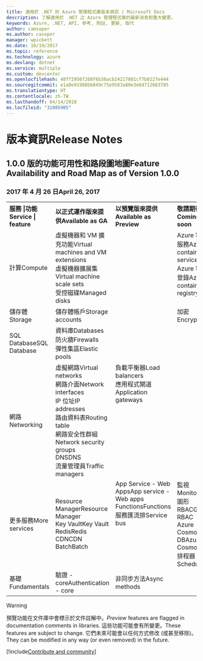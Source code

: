 ```yaml
---
title: 適用於 .NET 的 Azure 管理程式庫版本資訊 | Microsoft Docs
description: 了解適用於 .NET 之 Azure 管理程式庫的最新消息和重大變更。
keywords: Azure, .NET, API, 參考, 附註, 更新, 取代
author: camsoper
ms.author: casoper
manager: wpickett
ms.date: 10/19/2017
ms.topic: reference
ms.technology: azure
ms.devlang: dotnet
ms.service: multiple
ms.custom: devcenter
ms.openlocfilehash: 48ff29507268f6b38acb24217801cf7b0227e444
ms.sourcegitcommit: e1a0e91988bb849c75e9583a80e3e6d712083785
ms.translationtype: HT
ms.contentlocale: zh-TW
ms.lasthandoff: 04/14/2018
ms.locfileid: "31005905"
---
```

# <a name="release-notes"></a><span data-ttu-id="a624d-104">版本資訊</span><span class="sxs-lookup"><span data-stu-id="a624d-104">Release Notes</span></span> 

## <a name="feature-availability-and-road-map-as-of-version-100"></a><span data-ttu-id="a624d-105">1.0.0 版的功能可用性和路段圖地圖</span><span class="sxs-lookup"><span data-stu-id="a624d-105">Feature Availability and Road Map as of Version 1.0.0</span></span> ##
### <a name="april-26-2017"></a><span data-ttu-id="a624d-106">2017 年 4 月 26 日</span><span class="sxs-lookup"><span data-stu-id="a624d-106">April 26, 2017</span></span>

<table>
  <tr>
    <th align="left"><span data-ttu-id="a624d-107">服務 |功能</span><span class="sxs-lookup"><span data-stu-id="a624d-107">Service | feature</span></span></th>
    <th align="left"><span data-ttu-id="a624d-108">以正式運作版來提供</span><span class="sxs-lookup"><span data-stu-id="a624d-108">Available as GA</span></span></th>
    <th align="left"><span data-ttu-id="a624d-109">以預覽版來提供</span><span class="sxs-lookup"><span data-stu-id="a624d-109">Available as Preview</span></span></th>
    <th align="left"><span data-ttu-id="a624d-110">敬請期待</span><span class="sxs-lookup"><span data-stu-id="a624d-110">Coming soon</span></span></th>
  </tr>
  <tr>
    <td><span data-ttu-id="a624d-111">計算</span><span class="sxs-lookup"><span data-stu-id="a624d-111">Compute</span></span></td>
    <td><span data-ttu-id="a624d-112">虛擬機器和 VM 擴充功能</span><span class="sxs-lookup"><span data-stu-id="a624d-112">Virtual machines and VM extensions</span></span><br><span data-ttu-id="a624d-113">虛擬機器擴展集</span><span class="sxs-lookup"><span data-stu-id="a624d-113">Virtual machine scale sets</span></span><br><span data-ttu-id="a624d-114">受控磁碟</span><span class="sxs-lookup"><span data-stu-id="a624d-114">Managed disks</span></span></td>
    <td></td>
    <td valign="top"><span data-ttu-id="a624d-115">Azure 容器服務</span><span class="sxs-lookup"><span data-stu-id="a624d-115">Azure container services</span></span><br><span data-ttu-id="a624d-116">Azure 容器登錄</span><span class="sxs-lookup"><span data-stu-id="a624d-116">Azure container registry</span></span></td>
  </tr>
  <tr>
    <td><span data-ttu-id="a624d-117">儲存體</span><span class="sxs-lookup"><span data-stu-id="a624d-117">Storage</span></span></td>
    <td><span data-ttu-id="a624d-118">儲存體帳戶</span><span class="sxs-lookup"><span data-stu-id="a624d-118">Storage accounts</span></span></td>
    <td></td>
    <td><span data-ttu-id="a624d-119">加密</span><span class="sxs-lookup"><span data-stu-id="a624d-119">Encryption</span></span></td>
  </tr>
  <tr>
    <td><span data-ttu-id="a624d-120">SQL Database</span><span class="sxs-lookup"><span data-stu-id="a624d-120">SQL Database</span></span></td>
    <td><span data-ttu-id="a624d-121">資料庫</span><span class="sxs-lookup"><span data-stu-id="a624d-121">Databases</span></span><br><span data-ttu-id="a624d-122">防火牆</span><span class="sxs-lookup"><span data-stu-id="a624d-122">Firewalls</span></span><br><span data-ttu-id="a624d-123">彈性集區</span><span class="sxs-lookup"><span data-stu-id="a624d-123">Elastic pools</span></span></td>
    <td></td>
    <td valign="top"></td>
  </tr>
  <tr>
    <td><span data-ttu-id="a624d-124">網路</span><span class="sxs-lookup"><span data-stu-id="a624d-124">Networking</span></span></td>
    <td><span data-ttu-id="a624d-125">虛擬網路</span><span class="sxs-lookup"><span data-stu-id="a624d-125">Virtual networks</span></span><br><span data-ttu-id="a624d-126">網路介面</span><span class="sxs-lookup"><span data-stu-id="a624d-126">Network interfaces</span></span><br><span data-ttu-id="a624d-127">IP 位址</span><span class="sxs-lookup"><span data-stu-id="a624d-127">IP addresses</span></span><br><span data-ttu-id="a624d-128">路由資料表</span><span class="sxs-lookup"><span data-stu-id="a624d-128">Routing table</span></span><br><span data-ttu-id="a624d-129">網路安全性群組</span><span class="sxs-lookup"><span data-stu-id="a624d-129">Network security groups</span></span><br><span data-ttu-id="a624d-130">DNS</span><span class="sxs-lookup"><span data-stu-id="a624d-130">DNS</span></span><br><span data-ttu-id="a624d-131">流量管理員</span><span class="sxs-lookup"><span data-stu-id="a624d-131">Traffic managers</span></span></td>
    <td valign="top"><span data-ttu-id="a624d-132">負載平衡器</span><span class="sxs-lookup"><span data-stu-id="a624d-132">Load balancers</span></span><br><span data-ttu-id="a624d-133">應用程式閘道</span><span class="sxs-lookup"><span data-stu-id="a624d-133">Application gateways</span></span></td>
    <td valign="top"></td>
  </tr>
  <tr>
    <td><span data-ttu-id="a624d-134">更多服務</span><span class="sxs-lookup"><span data-stu-id="a624d-134">More services</span></span></td>
    <td><span data-ttu-id="a624d-135">Resource Manager</span><span class="sxs-lookup"><span data-stu-id="a624d-135">Resource Manager</span></span><br><span data-ttu-id="a624d-136">Key Vault</span><span class="sxs-lookup"><span data-stu-id="a624d-136">Key Vault</span></span><br><span data-ttu-id="a624d-137">Redis</span><span class="sxs-lookup"><span data-stu-id="a624d-137">Redis</span></span><br><span data-ttu-id="a624d-138">CDN</span><span class="sxs-lookup"><span data-stu-id="a624d-138">CDN</span></span><br><span data-ttu-id="a624d-139">Batch</span><span class="sxs-lookup"><span data-stu-id="a624d-139">Batch</span></span></td>
    <td valign="top"><span data-ttu-id="a624d-140">App Service - Web Apps</span><span class="sxs-lookup"><span data-stu-id="a624d-140">App service - Web apps</span></span><br><span data-ttu-id="a624d-141">Functions</span><span class="sxs-lookup"><span data-stu-id="a624d-141">Functions</span></span><br><span data-ttu-id="a624d-142">服務匯流排</span><span class="sxs-lookup"><span data-stu-id="a624d-142">Service bus</span></span></td>
    <td valign="top"><span data-ttu-id="a624d-143">監視</span><span class="sxs-lookup"><span data-stu-id="a624d-143">Monitor</span></span><br><span data-ttu-id="a624d-144">圖形 RBAC</span><span class="sxs-lookup"><span data-stu-id="a624d-144">Graph RBAC</span></span><br><span data-ttu-id="a624d-145">Azure Cosmos DB</span><span class="sxs-lookup"><span data-stu-id="a624d-145">Azure Cosmos DB</span></span><br><span data-ttu-id="a624d-146">排程器</span><span class="sxs-lookup"><span data-stu-id="a624d-146">Scheduler</span></span></td>
  </tr>
  <tr>
    <td><span data-ttu-id="a624d-147">基礎</span><span class="sxs-lookup"><span data-stu-id="a624d-147">Fundamentals</span></span></td>
    <td><span data-ttu-id="a624d-148">驗證 - core</span><span class="sxs-lookup"><span data-stu-id="a624d-148">Authentication - core</span></span></td>
    <td><span data-ttu-id="a624d-149">非同步方法</span><span class="sxs-lookup"><span data-stu-id="a624d-149">Async methods</span></span></td>
    <td valign="top"></td>
  </tr>
</table>

> [!WARNING] 
> <span data-ttu-id="a624d-150">預覽功能在文件庫中會標示於文件註解中。</span><span class="sxs-lookup"><span data-stu-id="a624d-150">*Preview* features are flagged in documentation comments in libraries.</span></span> <span data-ttu-id="a624d-151">這些功能可能會有所變更。</span><span class="sxs-lookup"><span data-stu-id="a624d-151">These features are subject to change.</span></span> <span data-ttu-id="a624d-152">它們未來可能會以任何方式修改 (或甚至移除)。</span><span class="sxs-lookup"><span data-stu-id="a624d-152">They can be modified in any way (or even removed) in the future.</span></span>

[!include[Contribute and community](includes/contribute.md)]
